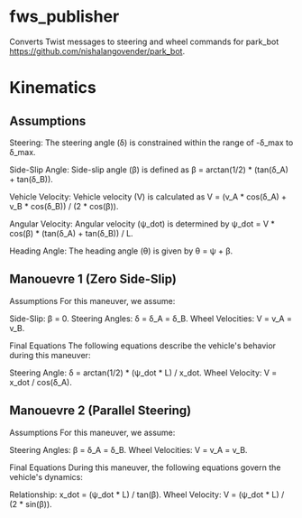 # fws_publisher

Converts Twist messages to steering and wheel commands for park_bot https://github.com/nishalangovender/park_bot.

# Kinematics

## Assumptions

Steering: The steering angle (δ) is constrained within the range of -δ_max to δ_max.

Side-Slip Angle: Side-slip angle (β) is defined as β = arctan(1/2) * (tan(δ_A) + tan(δ_B)).

Vehicle Velocity: Vehicle velocity (V) is calculated as V = (v_A * cos(δ_A) + v_B * cos(δ_B)) / (2 * cos(β)).

Angular Velocity: Angular velocity (ψ_dot) is determined by ψ_dot = V * cos(β) * (tan(δ_A) + tan(δ_B)) / L.

Heading Angle: The heading angle (θ) is given by θ = ψ + β.

## Manouevre 1 (Zero Side-Slip)

Assumptions
For this maneuver, we assume:

Side-Slip: β = 0.
Steering Angles: δ = δ_A = δ_B.
Wheel Velocities: V = v_A = v_B.

Final Equations
The following equations describe the vehicle's behavior during this maneuver:

Steering Angle: δ = arctan(1/2) * (ψ_dot * L) / x_dot.
Wheel Velocity: V = x_dot / cos(δ_A).

## Manouevre 2 (Parallel Steering)

Assumptions
For this maneuver, we assume:

Steering Angles: β = δ_A = δ_B.
Wheel Velocities: V = v_A = v_B.

Final Equations
During this maneuver, the following equations govern the vehicle's dynamics:

Relationship: x_dot = (ψ_dot * L) / tan(β).
Wheel Velocity: V = (ψ_dot * L) / (2 * sin(β)).
